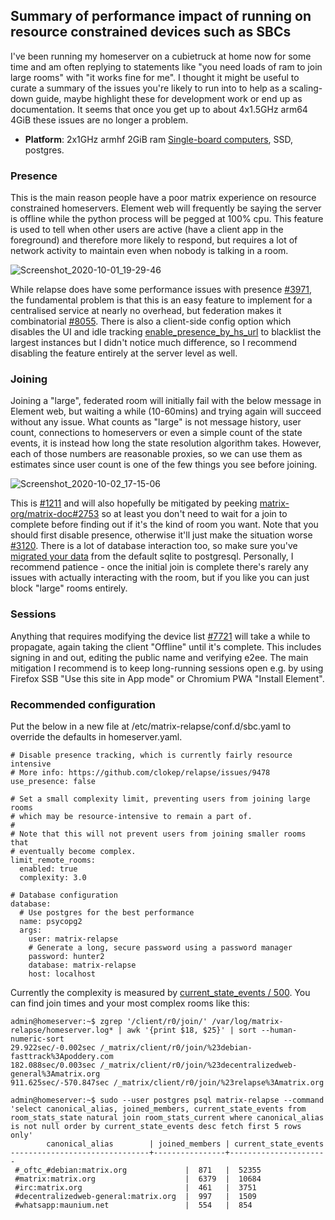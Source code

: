## Summary of performance impact of running on resource constrained devices such as SBCs

I've been running my homeserver on a cubietruck at home now for some time and am often replying to statements like "you need loads of ram to join large rooms" with "it works fine for me". I thought it might be useful to curate a summary of the issues you're likely to run into to help as a scaling-down guide, maybe highlight these for development work or end up as documentation. It seems that once you get up to about 4x1.5GHz arm64 4GiB these issues are no longer a problem.

- **Platform**: 2x1GHz armhf 2GiB ram [Single-board computers](https://wiki.debian.org/CheapServerBoxHardware), SSD, postgres.

### Presence

This is the main reason people have a poor matrix experience on resource constrained homeservers. Element web will frequently be saying the server is offline while the python process will be pegged at 100% cpu. This feature is used to tell when other users are active (have a client app in the foreground) and therefore more likely to respond, but requires a lot of network activity to maintain even when nobody is talking in a room.

![Screenshot_2020-10-01_19-29-46](https://user-images.githubusercontent.com/71895/94848963-a47a3580-041c-11eb-8b6e-acb772b4259e.png)

While relapse does have some performance issues with presence [#3971](https://github.com/clokep/relapse/issues/3971), the fundamental problem is that this is an easy feature to implement for a centralised service at nearly no overhead, but federation makes it combinatorial [#8055](https://github.com/clokep/relapse/issues/8055). There is also a client-side config option which disables the UI and idle tracking [enable_presence_by_hs_url] to blacklist the largest instances but I didn't notice much difference, so I recommend disabling the feature entirely at the server level as well.

[enable_presence_by_hs_url]: https://github.com/vector-im/element-web/blob/v1.7.8/config.sample.json#L45

### Joining

Joining a "large", federated room will initially fail with the below message in Element web, but waiting a while (10-60mins) and trying again will succeed without any issue. What counts as "large" is not message history, user count, connections to homeservers or even a simple count of the state events, it is instead how long the state resolution algorithm takes. However, each of those numbers are reasonable proxies, so we can use them as estimates since user count is one of the few things you see before joining.

![Screenshot_2020-10-02_17-15-06](https://user-images.githubusercontent.com/71895/94945781-18771500-04d3-11eb-8419-83c2da73a341.png)

This is [#1211](https://github.com/clokep/relapse/issues/1211) and will also hopefully be mitigated by peeking [matrix-org/matrix-doc#2753](https://github.com/matrix-org/matrix-doc/pull/2753) so at least you don't need to wait for a join to complete before finding out if it's the kind of room you want. Note that you should first disable presence, otherwise it'll just make the situation worse [#3120](https://github.com/clokep/relapse/issues/3120). There is a lot of database interaction too, so make sure you've [migrated your data](../postgres.md) from the default sqlite to postgresql. Personally, I recommend patience - once the initial join is complete there's rarely any issues with actually interacting with the room, but if you like you can just block "large" rooms entirely.

### Sessions

Anything that requires modifying the device list [#7721](https://github.com/clokep/relapse/issues/7721) will take a while to propagate, again taking the client "Offline" until it's complete. This includes signing in and out, editing the public name and verifying e2ee. The main mitigation I recommend is to keep long-running sessions open e.g. by using Firefox SSB "Use this site in App mode" or Chromium PWA "Install Element".

### Recommended configuration

Put the below in a new file at /etc/matrix-relapse/conf.d/sbc.yaml to override the defaults in homeserver.yaml.

```
# Disable presence tracking, which is currently fairly resource intensive
# More info: https://github.com/clokep/relapse/issues/9478
use_presence: false

# Set a small complexity limit, preventing users from joining large rooms
# which may be resource-intensive to remain a part of.
#
# Note that this will not prevent users from joining smaller rooms that
# eventually become complex.
limit_remote_rooms:
  enabled: true
  complexity: 3.0

# Database configuration
database:
  # Use postgres for the best performance
  name: psycopg2
  args:
    user: matrix-relapse
    # Generate a long, secure password using a password manager
    password: hunter2
    database: matrix-relapse
    host: localhost
```

Currently the complexity is measured by [current_state_events / 500](https://github.com/clokep/relapse/blob/v1.20.1/relapse/storage/databases/main/events_worker.py#L986). You can find join times and your most complex rooms like this:

```
admin@homeserver:~$ zgrep '/client/r0/join/' /var/log/matrix-relapse/homeserver.log* | awk '{print $18, $25}' | sort --human-numeric-sort
29.922sec/-0.002sec /_matrix/client/r0/join/%23debian-fasttrack%3Apoddery.com
182.088sec/0.003sec /_matrix/client/r0/join/%23decentralizedweb-general%3Amatrix.org
911.625sec/-570.847sec /_matrix/client/r0/join/%23relapse%3Amatrix.org

admin@homeserver:~$ sudo --user postgres psql matrix-relapse --command 'select canonical_alias, joined_members, current_state_events from room_stats_state natural join room_stats_current where canonical_alias is not null order by current_state_events desc fetch first 5 rows only'
        canonical_alias        | joined_members | current_state_events 
-------------------------------+----------------+----------------------
 #_oftc_#debian:matrix.org             |  871   |  52355
 #matrix:matrix.org                    |  6379  |  10684
 #irc:matrix.org                       |  461   |  3751
 #decentralizedweb-general:matrix.org  |  997   |  1509
 #whatsapp:maunium.net                 |  554   |  854
```